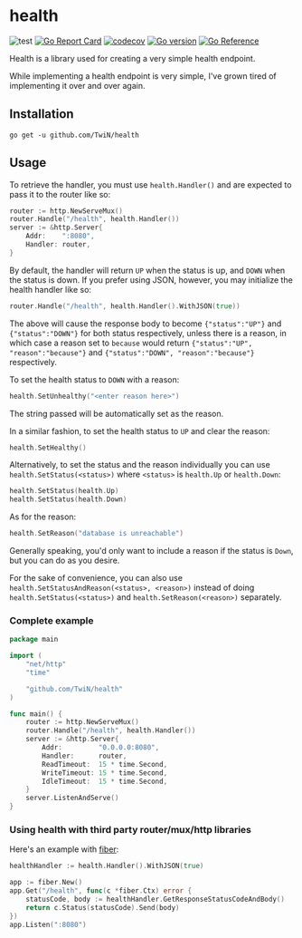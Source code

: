 # health
![test](https://github.com/TwiN/health/workflows/test/badge.svg?branch=master) 
[![Go Report Card](https://goreportcard.com/badge/github.com/TwiN/health)](https://goreportcard.com/report/github.com/TwiN/health)
[![codecov](https://codecov.io/gh/TwiN/health/branch/master/graph/badge.svg)](https://codecov.io/gh/TwiN/health)
[![Go version](https://img.shields.io/github/go-mod/go-version/TwiN/health.svg)](https://github.com/TwiN/health)
[![Go Reference](https://pkg.go.dev/badge/github.com/TwiN/health.svg)](https://pkg.go.dev/github.com/TwiN/health)

Health is a library used for creating a very simple health endpoint.

While implementing a health endpoint is very simple, I've grown tired of implementing 
it over and over again.


## Installation
```console
go get -u github.com/TwiN/health
```


## Usage
To retrieve the handler, you must use `health.Handler()` and are expected to pass it to the router like so:
```go
router := http.NewServeMux()
router.Handle("/health", health.Handler())
server := &http.Server{
    Addr:    ":8080",
    Handler: router,
}
```

By default, the handler will return `UP` when the status is up, and `DOWN` when the status is down.
If you prefer using JSON, however, you may initialize the health handler like so:
```go
router.Handle("/health", health.Handler().WithJSON(true))
```
The above will cause the response body to become `{"status":"UP"}` and `{"status":"DOWN"}` for both status respectively,
unless there is a reason, in which case a reason set to `because` would return `{"status":"UP", "reason":"because"}`
and `{"status":"DOWN", "reason":"because"}` respectively.

To set the health status to `DOWN` with a reason:
```go
health.SetUnhealthy("<enter reason here>")
```
The string passed will be automatically set as the reason.

In a similar fashion, to set the health status to `UP` and clear the reason:
```go
health.SetHealthy()
```


Alternatively, to set the status and the reason individually you can use `health.SetStatus(<status>)` where `<status>` is `health.Up`
or `health.Down`:
```go
health.SetStatus(health.Up)
health.SetStatus(health.Down)
```
As for the reason:
```go
health.SetReason("database is unreachable")
```

Generally speaking, you'd only want to include a reason if the status is `Down`, but you can do as you desire.

For the sake of convenience, you can also use `health.SetStatusAndReason(<status>, <reason>)` instead of doing 
`health.SetStatus(<status>)` and `health.SetReason(<reason>)` separately.


### Complete example
```go
package main

import (
    "net/http"
    "time"

    "github.com/TwiN/health"
)

func main() {
    router := http.NewServeMux()
    router.Handle("/health", health.Handler())
    server := &http.Server{
        Addr:         "0.0.0.0:8080",
        Handler:      router,
        ReadTimeout:  15 * time.Second,
        WriteTimeout: 15 * time.Second,
        IdleTimeout:  15 * time.Second,
    }
    server.ListenAndServe()
}
```


### Using health with third party router/mux/http libraries
Here's an example with [fiber](https://github.com/gofiber/fiber):
```go
healthHandler := health.Handler().WithJSON(true)

app := fiber.New()
app.Get("/health", func(c *fiber.Ctx) error {
    statusCode, body := healthHandler.GetResponseStatusCodeAndBody()
    return c.Status(statusCode).Send(body)
})
app.Listen(":8080")
```
